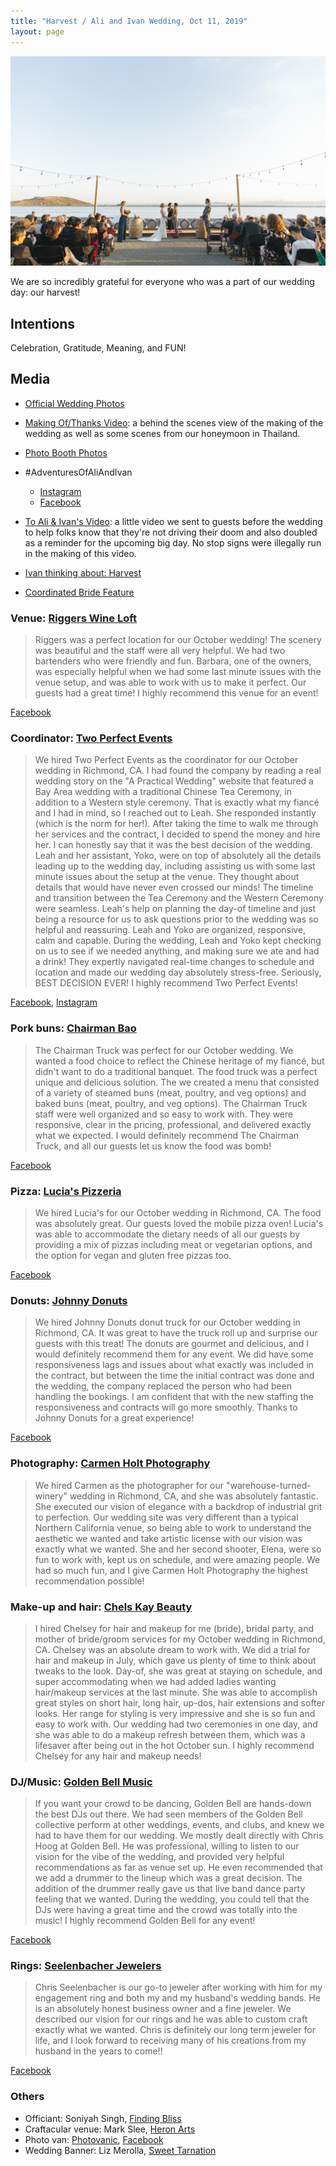 ```yaml
---
title: "Harvest / Ali and Ivan Wedding, Oct 11, 2019"
layout: page
---
```


[![At the altar](ali_ivan_sneak_peek-016.jpg)](https://www.dropbox.com/sh/w8p41swmygbbihn/AADhlXiuOLSFZvxzLOt9zKOya?dl=0)

We are so incredibly grateful for everyone who was a part of our wedding day:
our harvest!

## Intentions
Celebration, Gratitude, Meaning, and FUN!

## Media
* [Official Wedding Photos](https://www.dropbox.com/sh/w8p41swmygbbihn/AADhlXiuOLSFZvxzLOt9zKOya?dl=0)
* [Making Of/Thanks Video](https://www.dropbox.com/s/u3zndcnc9hpey4w/Harvest%20Thanks.mp4?dl=0): a behind the scenes view of the making of the wedding as well as some scenes from our honeymoon in Thailand.

* [Photo Booth Photos](https://drive.google.com/drive/folders/1plRBbqKPJbTNHneqJsZfbk6afDsi8c1a?usp=sharing)
* #AdventuresOfAliAndIvan
    * [Instagram](https://www.instagram.com/explore/tags/AdventuresOfAliAndIvan/)
    * [Facebook](https://www.facebook.com/hashtag/adventuresofaliandivan)
* [To Ali & Ivan's Video](https://www.dropbox.com/s/trp1428dawxugjt/To%20Ali%20%26%20Ivan%27s%20Wedding.mp4?dl=0): a little video we sent to guests before the wedding to help folks know that they're not driving their doom and also doubled as a reminder for the upcoming big day. No stop signs were illegally run in the making of this video.
* [Ivan thinking about: Harvest](https://ivanthinking.net/thoughts/harvest/)
* [Coordinated Bride Feature](https://thecoordinatedbride.com/latest-weddings/a-california-wedding-at-riggers-wine-loft-ali-ivan/)


### Venue: [Riggers Wine Loft](https://www.riggersloftwine.com/)
> Riggers was a perfect location for our October wedding!  The scenery was beautiful and the staff were all very helpful.  We had two bartenders who were friendly and fun.  Barbara, one of the owners, was especially helpful when we had some last minute issues with the venue setup, and was able to work with us to make it perfect.  Our guests had a great time!  I highly recommend this venue for an event!

[Facebook](https://www.facebook.com/riggersloft/)


### Coordinator: [Two Perfect Events](https://twoperfectevents.com/) 
> We hired Two Perfect Events as the coordinator for our October wedding in Richmond, CA.  I had found the company by reading a real wedding story on the "A Practical Wedding" website that featured a Bay Area wedding with a traditional Chinese Tea Ceremony, in addition to a Western style ceremony.  That is exactly what my fiancé and I had in mind, so I reached out to Leah.  She responded instantly (which is the norm for her!).  After taking the time to walk me through her services and the contract, I decided to spend the money and hire her.  I can honestly say that it was the best decision of the wedding.  Leah and her assistant, Yoko, were on top of absolutely all the details leading up to the wedding day, including assisting us with some last minute issues about the setup at the venue.  They thought about details that would have never even crossed our minds!  The timeline and transition between the Tea Ceremony and the Western Ceremony were seamless.  Leah's help on planning the day-of timeline and just being a resource for us to ask questions prior to the wedding was so helpful and reassuring.  Leah and Yoko are organized, responsive, calm and capable.  During the wedding, Leah and Yoko kept checking on us to see if we needed anything, and making sure we ate and had a drink!  They expertly navigated real-time changes to schedule and location and made our wedding day absolutely stress-free. Seriously, BEST DECISION EVER!  I highly recommend Two Perfect Events!

[Facebook](https://www.facebook.com/twoperfectevents/), [Instagram](https://www.instagram.com/twoperfectevents/)

### Pork buns: [Chairman Bao](https://www.hailthechairman.com/)
> The Chairman Truck was perfect for our October wedding.  We wanted a food choice to reflect the Chinese heritage of my fiancé, but didn't want to do a traditional banquet.  The food truck was a perfect unique and delicious solution.  The we created a menu that consisted of a variety of steamed buns (meat, poultry, and veg options) and baked buns (meat, poultry, and veg options).  The Chairman Truck staff were well organized and so easy to work with.  They were responsive, clear in the pricing, professional, and delivered exactly what we expected.  I would definitely recommend The Chairman Truck, and all our guests let us know the food was bomb!

[Facebook](https://www.facebook.com/TheChairmanTruck/)

### Pizza: [Lucia's Pizzeria](https://www.luciasberkeley.com/)
> We hired Lucia's for our October wedding in Richmond, CA.  The food was absolutely great.  Our guests loved the mobile pizza oven!  Lucia's was able to accommodate the dietary needs of all our guests by providing a mix of pizzas including meat or vegetarian options, and the option for vegan and gluten free pizzas too.

[Facebook](https://www.facebook.com/LuciasBerkeley/)

### Donuts: [Johnny Donuts](https://johnnydoughnuts.com/)
> We hired Johnny Donuts donut truck for our October wedding in Richmond, CA.  It was great to have the truck roll up and surprise our guests with this treat!  The donuts are gourmet and delicious, and I would definitely recommend them for any event.  We did have some responsiveness lags and issues about what exactly was included in the contract, but between the time the initial contract was done and the wedding, the company replaced the person who had been handling the bookings.  I am confident that with the new staffing the responsiveness and contracts will go more smoothly.  Thanks to Johnny Donuts for a great experience!

[Facebook](https://www.facebook.com/doughnuttruck)

### Photography: [Carmen Holt Photography](http://www.carmenholt.com/)
> We hired Carmen as the photographer for our "warehouse-turned-winery" wedding in Richmond, CA, and she was absolutely fantastic.  She executed our vision of elegance with a backdrop of industrial grit to perfection.  Our wedding site was very different than a typical Northern California venue, so being able to work to understand the aesthetic we wanted and take artistic license with our vision was exactly what we wanted.  She and her second shooter, Elena, were so fun to work with, kept us on schedule, and were amazing people.  We had so much fun, and I give Carmen Holt Photography the highest recommendation possible!

### Make-up and hair: [Chels Kay Beauty](https://www.instagram.com/chelskay.beautyco/)
> I hired Chelsey for hair and makeup for me (bride), bridal party, and mother of bride/groom services for my October wedding in Richmond, CA.  Chelsey was an absolute dream to work with.  We did a trial for hair and makeup in July, which gave us plenty of time to think about tweaks to the look.  Day-of, she was great at staying on schedule, and super accommodating when we had added ladies wanting hair/makeup services at the last minute.  She was able to accomplish great styles on short hair, long hair, up-dos, hair extensions and softer looks.  Her range for styling is very impressive and she is so fun and easy to work with.  Our wedding had two ceremonies in one day, and she was able to do a makeup refresh between them, which was a lifesaver after being out in the hot October sun.  I highly recommend Chelsey for any hair and makeup needs!

### DJ/Music: [Golden Bell Music](https://goldenbellmusic.com/) 
> If you want your crowd to be dancing, Golden Bell are hands-down the best DJs out there.  We had seen members of the Golden Bell collective perform at other weddings, events, and clubs, and knew we had to have them for our wedding.  We mostly dealt directly with Chris Hoog at Golden Bell.  He was professional, willing to listen to our vision for the vibe of the wedding, and provided very helpful recommendations as far as venue set up.  He even recommended that we add a drummer to the lineup which was a great decision.  The addition of the drummer really gave us that live band dance party feeling that we wanted.  During the wedding, you could tell that the DJs were having a great time and the crowd was totally into the music!  I highly recommend Golden Bell for any event!

[Facebook](https://www.facebook.com/goldenbellproductions/)

### Rings: [Seelenbacher Jewelers](https://www.seelenbacherjewelers.com)
> Chris Seelenbacher is our go-to jeweler after working with him for my engagement ring and both my and my husband's wedding bands.  He is an absolutely honest business owner and a fine jeweler.  We described our vision for our rings and he was able to custom craft exactly what we wanted.  Chris is definitely our long term jeweler for life, and I look forward to receiving many of his creations from my husband in the years to come!!

[Facebook](https://www.facebook.com/pages/Seelenbacher-Jewelers/133975733320613)


### Others
* Officiant: Soniyah Singh, [Finding Bliss](https://www.finding-bliss.com/)
* Craftacular venue: Mark Slee, [Heron Arts](https://heronarts.com/)
* Photo van: [Photovanic](https://www.photovanic.com/), [Facebook](https://www.facebook.com/photovanic/)
* Wedding Banner: Liz Merolla, [Sweet Tarnation](https://sweettarnation.com/)

